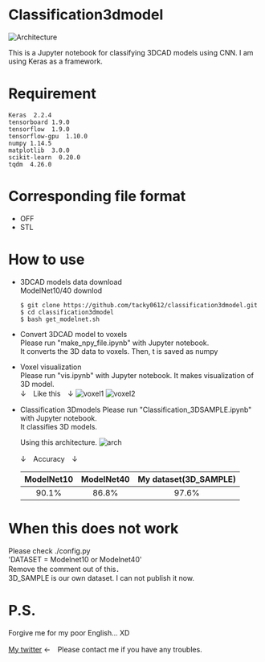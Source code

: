 # Classification3dmodel

<img src="https://raw.githubusercontent.com/tacky0612/classification3dmodel/master/figure/fig1.png" title="Architecture">


This is a Jupyter notebook for classifying 3DCAD models using CNN.
I am using Keras as a framework.

# Requirement
```
Keras  2.2.4
tensorboard 1.9.0     
tensorflow  1.9.0     
tensorflow-gpu  1.10.0
numpy 1.14.5
matplotlib  3.0.0 
scikit-learn  0.20.0
tqdm  4.26.0
```

# Corresponding file format
- OFF  
- STL

# How to use
- 3DCAD models data download  
  ModelNet10/40 downlod  
  ```
  $ git clone https://github.com/tacky0612/classification3dmodel.git
  $ cd classification3dmodel
  $ bash get_modelnet.sh
  ```
  
- Convert 3DCAD model to voxels  
  Please run "make_npy_file.ipynb" with Jupyter notebook.  
  It converts the 3D data to voxels.
  Then, t is saved as numpy

- Voxel visualization  
  Please run "vis.ipynb" with Jupyter notebook.
  It makes visualization of 3D model.  
  ↓　Like this　↓
  <img src="https://github.com/tacky0612/classification3dmodel/blob/master/figure/fig2.png" title="voxel1">
  <img src="https://github.com/tacky0612/classification3dmodel/blob/master/figure/fig3.png" title="voxel2">

- Classification 3Dmodels
  Please run "Classification_3DSAMPLE.ipynb" with Jupyter notebook.  
  It classifies 3D models.  
  
  Using this architecture.
  <img src="https://github.com/tacky0612/classification3dmodel/blob/master/figure/fig4.png" title="arch">
  
  ↓　Accuracy　↓  
  
  | ModelNet10 | ModelNet40 | My dataset(3D_SAMPLE) |
  | :---: | :---: | :---: |
  | 90.1% | 86.8% | 97.6% |


# When this does not work
Please check ./config.py  
'DATASET = Modelnet10 or Modelnet40'  
Remove the comment out of this．  
3D_SAMPLE is our own dataset. I can not publish it now.

# P.S.
Forgive me for my poor English... XD

[My twitter](https://twitter.com/tacky0612)  ←　Please contact me if you have any troubles.
